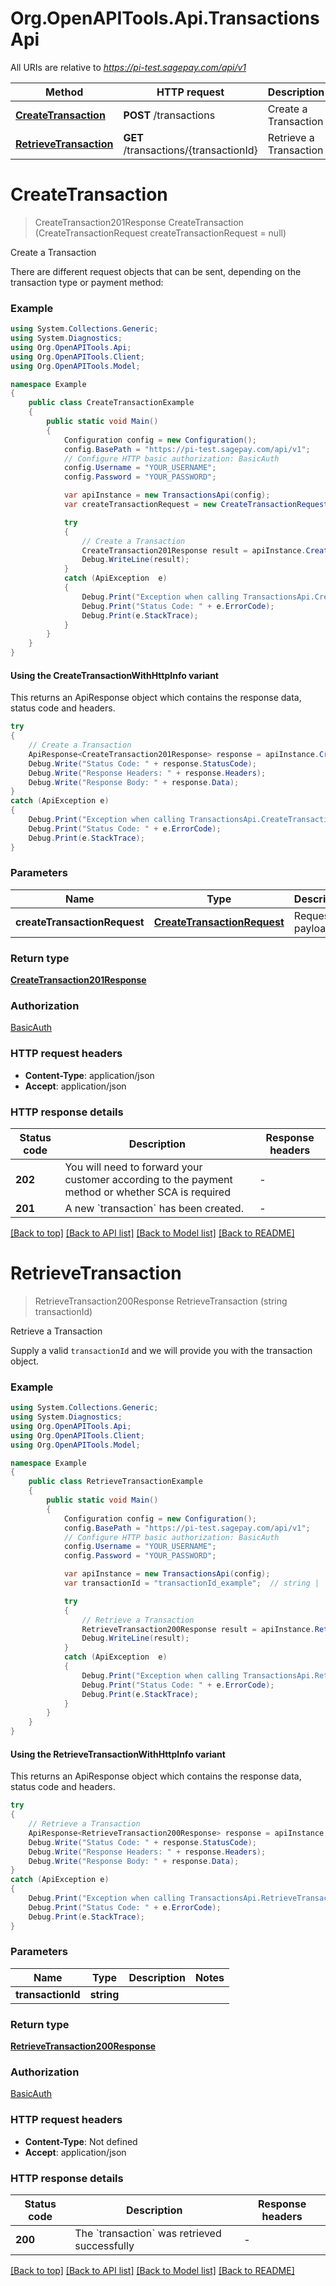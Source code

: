 # Org.OpenAPITools.Api.TransactionsApi

All URIs are relative to *https://pi-test.sagepay.com/api/v1*

| Method | HTTP request | Description |
|--------|--------------|-------------|
| [**CreateTransaction**](TransactionsApi.md#createtransaction) | **POST** /transactions | Create a Transaction |
| [**RetrieveTransaction**](TransactionsApi.md#retrievetransaction) | **GET** /transactions/{transactionId} | Retrieve a Transaction |

<a name="createtransaction"></a>
# **CreateTransaction**
> CreateTransaction201Response CreateTransaction (CreateTransactionRequest createTransactionRequest = null)

Create a Transaction

There are different request objects that can be sent, depending on the transaction type or payment method: 

### Example
```csharp
using System.Collections.Generic;
using System.Diagnostics;
using Org.OpenAPITools.Api;
using Org.OpenAPITools.Client;
using Org.OpenAPITools.Model;

namespace Example
{
    public class CreateTransactionExample
    {
        public static void Main()
        {
            Configuration config = new Configuration();
            config.BasePath = "https://pi-test.sagepay.com/api/v1";
            // Configure HTTP basic authorization: BasicAuth
            config.Username = "YOUR_USERNAME";
            config.Password = "YOUR_PASSWORD";

            var apiInstance = new TransactionsApi(config);
            var createTransactionRequest = new CreateTransactionRequest(); // CreateTransactionRequest | Request payload (optional) 

            try
            {
                // Create a Transaction
                CreateTransaction201Response result = apiInstance.CreateTransaction(createTransactionRequest);
                Debug.WriteLine(result);
            }
            catch (ApiException  e)
            {
                Debug.Print("Exception when calling TransactionsApi.CreateTransaction: " + e.Message);
                Debug.Print("Status Code: " + e.ErrorCode);
                Debug.Print(e.StackTrace);
            }
        }
    }
}
```

#### Using the CreateTransactionWithHttpInfo variant
This returns an ApiResponse object which contains the response data, status code and headers.

```csharp
try
{
    // Create a Transaction
    ApiResponse<CreateTransaction201Response> response = apiInstance.CreateTransactionWithHttpInfo(createTransactionRequest);
    Debug.Write("Status Code: " + response.StatusCode);
    Debug.Write("Response Headers: " + response.Headers);
    Debug.Write("Response Body: " + response.Data);
}
catch (ApiException e)
{
    Debug.Print("Exception when calling TransactionsApi.CreateTransactionWithHttpInfo: " + e.Message);
    Debug.Print("Status Code: " + e.ErrorCode);
    Debug.Print(e.StackTrace);
}
```

### Parameters

| Name | Type | Description | Notes |
|------|------|-------------|-------|
| **createTransactionRequest** | [**CreateTransactionRequest**](CreateTransactionRequest.md) | Request payload | [optional]  |

### Return type

[**CreateTransaction201Response**](CreateTransaction201Response.md)

### Authorization

[BasicAuth](../README.md#BasicAuth)

### HTTP request headers

 - **Content-Type**: application/json
 - **Accept**: application/json


### HTTP response details
| Status code | Description | Response headers |
|-------------|-------------|------------------|
| **202** | You will need to forward your customer according to the payment method or whether SCA is required |  -  |
| **201** | A new &#x60;transaction&#x60; has been created. |  -  |

[[Back to top]](#) [[Back to API list]](../README.md#documentation-for-api-endpoints) [[Back to Model list]](../README.md#documentation-for-models) [[Back to README]](../README.md)

<a name="retrievetransaction"></a>
# **RetrieveTransaction**
> RetrieveTransaction200Response RetrieveTransaction (string transactionId)

Retrieve a Transaction

Supply a valid `transactionId` and we will provide you with the transaction object.

### Example
```csharp
using System.Collections.Generic;
using System.Diagnostics;
using Org.OpenAPITools.Api;
using Org.OpenAPITools.Client;
using Org.OpenAPITools.Model;

namespace Example
{
    public class RetrieveTransactionExample
    {
        public static void Main()
        {
            Configuration config = new Configuration();
            config.BasePath = "https://pi-test.sagepay.com/api/v1";
            // Configure HTTP basic authorization: BasicAuth
            config.Username = "YOUR_USERNAME";
            config.Password = "YOUR_PASSWORD";

            var apiInstance = new TransactionsApi(config);
            var transactionId = "transactionId_example";  // string | 

            try
            {
                // Retrieve a Transaction
                RetrieveTransaction200Response result = apiInstance.RetrieveTransaction(transactionId);
                Debug.WriteLine(result);
            }
            catch (ApiException  e)
            {
                Debug.Print("Exception when calling TransactionsApi.RetrieveTransaction: " + e.Message);
                Debug.Print("Status Code: " + e.ErrorCode);
                Debug.Print(e.StackTrace);
            }
        }
    }
}
```

#### Using the RetrieveTransactionWithHttpInfo variant
This returns an ApiResponse object which contains the response data, status code and headers.

```csharp
try
{
    // Retrieve a Transaction
    ApiResponse<RetrieveTransaction200Response> response = apiInstance.RetrieveTransactionWithHttpInfo(transactionId);
    Debug.Write("Status Code: " + response.StatusCode);
    Debug.Write("Response Headers: " + response.Headers);
    Debug.Write("Response Body: " + response.Data);
}
catch (ApiException e)
{
    Debug.Print("Exception when calling TransactionsApi.RetrieveTransactionWithHttpInfo: " + e.Message);
    Debug.Print("Status Code: " + e.ErrorCode);
    Debug.Print(e.StackTrace);
}
```

### Parameters

| Name | Type | Description | Notes |
|------|------|-------------|-------|
| **transactionId** | **string** |  |  |

### Return type

[**RetrieveTransaction200Response**](RetrieveTransaction200Response.md)

### Authorization

[BasicAuth](../README.md#BasicAuth)

### HTTP request headers

 - **Content-Type**: Not defined
 - **Accept**: application/json


### HTTP response details
| Status code | Description | Response headers |
|-------------|-------------|------------------|
| **200** | The &#x60;transaction&#x60; was retrieved successfully |  -  |

[[Back to top]](#) [[Back to API list]](../README.md#documentation-for-api-endpoints) [[Back to Model list]](../README.md#documentation-for-models) [[Back to README]](../README.md)


